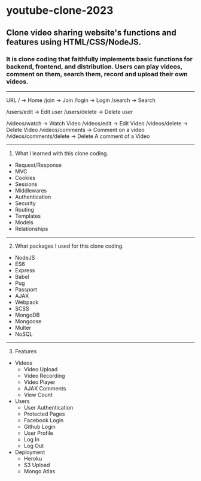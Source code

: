 # youtube-clone-2023
## Clone video sharing website's functions and features using HTML/CSS/NodeJS.
### It is clone coding that faithfully implements basic functions for backend, frontend, and distribution. Users can play videos, comment on them, search them, record and upload their own videos.
------------

URL
/ -> Home
/join -> Join
/login -> Login
/search -> Search

/users/edit -> Edit user
/users/delete -> Delete user

/videos/watch -> Watch Video
/videos/edit -> Edit Video
/videos/delete -> Delete Video
/videos/comments -> Comment on a video
/videos/comments/delete -> Delete A comment of  a Video

------------

1. What I learned with this clone coding.
  + Request/Response
  + MVC
  + Cookies
  + Sessions
  + Middlewares
  + Authentication
  + Security
  + Routing
  + Templates  
  + Models
  + Relationships
------------

2. What packages I used for this clone coding.
  + NodeJS
  + ES6
  + Express
  + Babel
  + Pug
  + Passport
  + AJAX
  + Webpack
  + SCSS
  +  MongoDB
  +  Mongoose
  +  Multer
  +  NoSQL
------------

3. Features
  + Videos
    + Video Upload
    + Video Recording
    + Video Player
    + AJAX Comments
    + View Count
  + Users
    + User Authentication
    + Protected Pages
    + Facebook Login
    + Github Login
    + User Profile
    + Log In
    + Log Out
  + Deployment
    + Heroku
    + S3 Upload
    + Mongo Atlas



